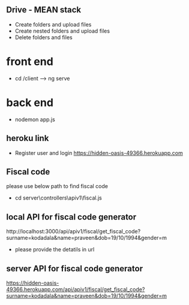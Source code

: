 
## Drive   -  MEAN stack
* Create folders and upload files
* Create nested folders and upload files
* Delete folders and files


# front end
 * cd /client -->  ng serve


# back end
* nodemon app.js



## heroku link
* Register user and login
https://hidden-oasis-49366.herokuapp.com   







##  Fiscal code  

please use below path to find fiscal code

* cd server\controllers\apiv1\fiscal.js


## local API for fiscal code generator
http://localhost:3000/api/apiv1/fiscal/get_fiscal_code?surname=kodadala&name=praveen&dob=19/10/1994&gender=m


* please provide the detatils in url

## server API for fiscal code generator
https://hidden-oasis-49366.herokuapp.com/api/apiv1/fiscal/get_fiscal_code?surname=kodadala&name=praveen&dob=19/10/1994&gender=m








